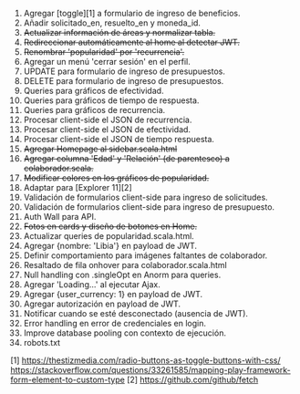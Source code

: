 001. Agregar [toggle][1] a formulario de ingreso de beneficios.
0011. Añadir solicitado_en, resuelto_en y moneda_id.
004. ~~Actualizar información de áreas y normalizar tabla.~~
015. ~~Redireccionar automáticamente al home al detectar JWT.~~
020. ~~Renombrar 'popularidad' por 'recurrencia'.~~
040. Agregar un menú 'cerrar sesión' en el perfil. 
002. UPDATE para formulario de ingreso de presupuestos.
003. DELETE para formulario de ingreso de presupuestos.
050. Queries para gráficos de efectividad.
051. Queries para gráficos de tiempo de respuesta.
052. Queries para gráficos de recurrencia.
060. Procesar client-side el JSON de recurrencia.
060. Procesar client-side el JSON de efectividad.
060. Procesar client-side el JSON de tiempo respuesta.
070. ~~Agregar Homepage al sidebar.scala.html~~
080. ~~Agregar columna 'Edad' y 'Relación' (de parentesco) a colaborador.scala.~~
005. ~~Modificar colores en los gráficos de popularidad.~~
006. Adaptar para [Explorer 11][2]
007. Validación de formularios client-side para ingreso de solicitudes.
008. Validación de formularios client-side para ingreso de presupuesto.
010. Auth Wall para API.
080. ~~Fotos en cards y diseño de botones en Home.~~
090. Actualizar queries de popularidad.scala.html.
091. Agregar {nombre: 'Libia'} en payload de JWT.
092. Definir comportamiento para imágenes faltantes de colaborador. 
100. Resaltado de fila onhover para colaborador.scala.html
101. Null handling con .singleOpt en Anorm para queries.
102. Agregar 'Loading...' al ejecutar Ajax.
103. Agregar {user_currency: 1} en payload de JWT.
104. Agregar autorización en payload de JWT.
030. Notificar cuando se esté desconectado (ausencia de JWT).
200. Error handling en error de credenciales en login.
201. Improve database pooling con contexto de ejecución.
202. robots.txt

[1] https://thestizmedia.com/radio-buttons-as-toggle-buttons-with-css/
https://stackoverflow.com/questions/33261585/mapping-play-framework-form-element-to-custom-type
[2] https://github.com/github/fetch
